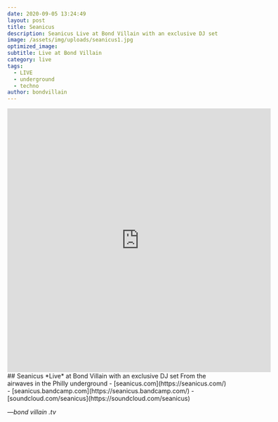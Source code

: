 ```yaml
---
date: 2020-09-05 13:24:49
layout: post
title: Seanicus
description: Seanicus Live at Bond Villain with an exclusive DJ set
image: /assets/img/uploads/seanicus1.jpg
optimized_image:
subtitle: Live at Bond Villain
category: live
tags:
  - LIVE
  - underground
  - techno
author: bondvillain
---
```

<iframe width="600" height="600" src="https://www.youtube.com/embed/Pso6qxr89So" frameborder="0" allow="accelerometer; autoplay; clipboard-write; encrypted-media; gyroscope; picture-in-picture" allowfullscreen></iframe>
## Seanicus *Live* at Bond Villain with an exclusive DJ set
From the airwaves in the Philly underground
- [seanicus.com](https://seanicus.com/)
- [seanicus.bandcamp.com](https://seanicus.bandcamp.com/)
- [soundcloud.com/seanicus](https://soundcloud.com/seanicus)

<cite>&mdash;bond villain .tv</cite>
